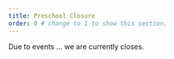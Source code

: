 ```yaml
---
title: Preschool Closure
order: 0 # change to 1 to show this section.
---
```


Due to events ... we are currently closes.
